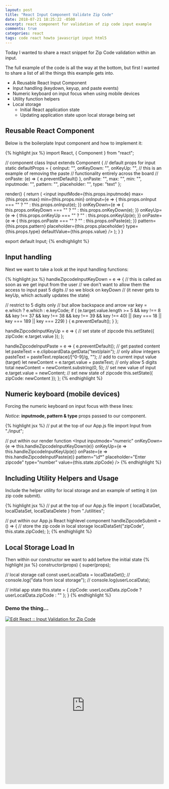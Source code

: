 ```yaml
---
layout: post
title: "React Input Component Validate Zip Code"
date: 2018-07-21 18:25:22 -0500
excerpt: react component for validation of zip code input example
comments: true
categories: react
tags: code react howto javascript input html5
---
```

Today I wanted to share a react snippet for Zip Code validation within an input.

The full example of the code is all the way at the bottom, but first I wanted to share a list of all the things this example gets into.

* A Reusable React Input Component
* Input handling (keydown, keyup, and paste events)
* Numeric keyboard on input focus when using mobile devices
* Utility function helpers
* Local storage
  * Initial React application state
  * Updating application state upon local storage being set

## Reusable React Component

Below is the boilerplate Input component and how to implement it:

{% highlight jsx %}
import React, { Component } from "react";

// component
class Input extends Component {
  // default props for input
  static defaultProps = {
    onInput: "",
    onKeyDown: "",
    onKeyUp: "",
    // this is an example of removing the paste
    // functionality entirely across the board
    // onPaste: (e) => { e.preventDefault() },
    onPaste: "",
    max: "",
    min: "",
    inputmode: "",
    pattern: "",
    placeholder: "",
    type: "text"
  };

  render() {
    return (
      <input
        inputMode={this.props.inputmode}
        max={this.props.max}
        min={this.props.min}
        onInput={e => {
          this.props.onInput === "" ? "" : this.props.onInput(e);
        }}
        onKeyDown={e => {
          this.props.onKeyDown === "" ? "" : this.props.onKeyDown(e);
        }}
        onKeyUp={e => {
          this.props.onKeyUp === "" ? "" : this.props.onKeyUp(e);
        }}
        onPaste={e => {
          this.props.onPaste === "" ? "" : this.props.onPaste(e);
        }}
        pattern={this.props.pattern}
        placeholder={this.props.placeholder}
        type={this.props.type}
        defaultValue={this.props.value}
      />
    );
  }
}

export default Input;
{% endhighlight %}


## Input handling

Next we want to take a look at the input handling functions:

{% highlight jsx %}
handleZipcodeInputKeyDown = e => {
  // this is called as soon as we get input from the user
  // we don't want to allow them the access to input past 5 digits
  // so we block on keyDown
  // (it never gets to keyUp, which actually updates the state)

  // restrict to 5 digits only
  // but allow backspace and arrow
  var key = e.which ? e.which : e.keyCode;
  if (
    (e.target.value.length >= 5 &&
      key !== 8 &&
      key !== 37 &&
      key !== 38 &&
      key !== 39 &&
      key !== 40) ||
    (key === 18 || key === 189 || key === 229)
  ) {
    e.preventDefault();
  }
};

handleZipcodeInputKeyUp = e => {
  // set state of zipcode
  this.setState({
    zipCode: e.target.value
  });
};

handleZipcodeInputPaste = e => {
  e.preventDefault();
  // get pasted content
  let pasteText = e.clipboardData.getData("text/plain");
  // only allow integers
  pasteText = pasteText.replace(/[^0-9]/g, "");
  // add to current input value (target)
  let newContent = e.target.value + pasteText;
  // only allow 5 digits total
  newContent = newContent.substring(0, 5);
  // set new value of input
  e.target.value = newContent;
  // set new state of zipcode
  this.setState({
    zipCode: newContent
  });
};
{% endhighlight %}


## Numeric keyboard (mobile devices)
Forcing the numeric keyboard on input focus with these lines:

*Notice:* **inputmode, pattern & type** props passed to our component.

{% highlight jsx %}
// put at the top of our App.js file
import Input from "./input";

// put within our render function
<Input
  inputmode="numeric"
  onKeyDown={e => this.handleZipcodeInputKeyDown(e)}
  onKeyUp={e => this.handleZipcodeInputKeyUp(e)}
  onPaste={e => this.handleZipcodeInputPaste(e)}
  pattern="\d*"
  placeholder="Enter zipcode"
  type="number"
  value={this.state.zipCode}
/>
{% endhighlight %}

## Including Utility Helpers and Usage

Include the helper utility for local storage and an example of setting it (on zip code submit).

{% highlight jsx %}
// put at the top of our App.js file
import { localDataGet, localDataSet, localDataDelete } from "./utilities";

// put within our App.js React highlevel component
handleZipcodeSubmit = () => {
  // store the zip code in local storage
  localDataSet("zipCode", this.state.zipCode);
};
{% endhighlight %}

## Local Storage Load In
Then within our constructor we want to add before the initial state
{% highlight jsx %}
constructor(props) {
  super(props);

  // local storage call
  const userLocalData = localDataGet();
  // console.log("data from local storage");
  // console.log(userLocalData);

  // initial app state
  this.state = {
    zipCode: userLocalData.zipCode ? userLocalData.zipCode : ""
  };
}
{% endhighlight %}

### Demo the thing...

[![Edit React :: Input Validation for Zip Code](https://codesandbox.io/static/img/play-codesandbox.svg)](https://codesandbox.io/s/6x909zp3w?autoresize=1&hidenavigation=1&view=preview)

<iframe title="example of input validation code with codesandbox.io" src="https://codesandbox.io/embed/6x909zp3w?autoresize=1&hidenavigation=1&view=preview" style="width:100%; height:500px; border:0; border-radius: 4px; overflow:hidden;" sandbox="allow-modals allow-forms allow-popups allow-scripts allow-same-origin"></iframe>
